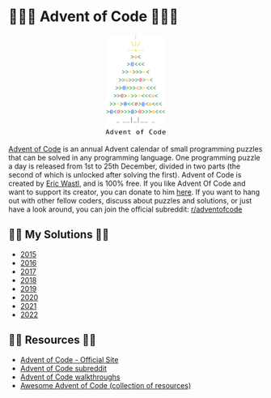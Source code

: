 # 🌟🎄🌟  Advent of Code  🌟🎄🌟

<p align="center">
<img src="./docs/aoc-tree.png" width="120" height="200" />
</p>

[Advent of Code][aoc-about] is an annual Advent calendar of small programming puzzles that can be solved in any programming language. One programming puzzle a day is released from 1st
to 25th December, divided in two parts (the second of which is unlocked after
solving the first). Advent of Code is created by [Eric Wastl][aoc-eric], and is
100% free. If you like Advent Of Code and want to support its creator, you can
donate to him [here][aoc-support]. If you want to hang out with other fellow
coders, discuss about puzzles and solutions, or just have a look around, you can
join the official subreddit: [r/adventofcode][aoc-reddit]

## 🎄🌟  My Solutions  🎄🌟

* [2015](src/2015/)
* [2016](src/2016/)
* [2017](src/2017/)
* [2018](src/2018/)
* [2019](src/2019/)
* [2020](src/2020/)
* [2021](src/2021/)
* [2022](src/2022/)

## 🎄🌟  Resources  🎄🌟

* [Advent of Code - Official Site](https://adventofcode.com/)
* [Advent of Code subreddit](https://www.reddit.com/r/adventofcode/)
* [Advent of Code walkthroughs](https://github.com/mebeim/aoc)
* [Awesome Advent of Code (collection of resources)](https://github.com/Bogdanp/awesome-advent-of-code)

[aoc-about]:   https://adventofcode.com/2019/about
[aoc-eric]:    https://twitter.com/ericwastl
[aoc-support]: https://adventofcode.com/2019/support
[aoc-reddit]:  https://www.reddit.com/r/adventofcode/
